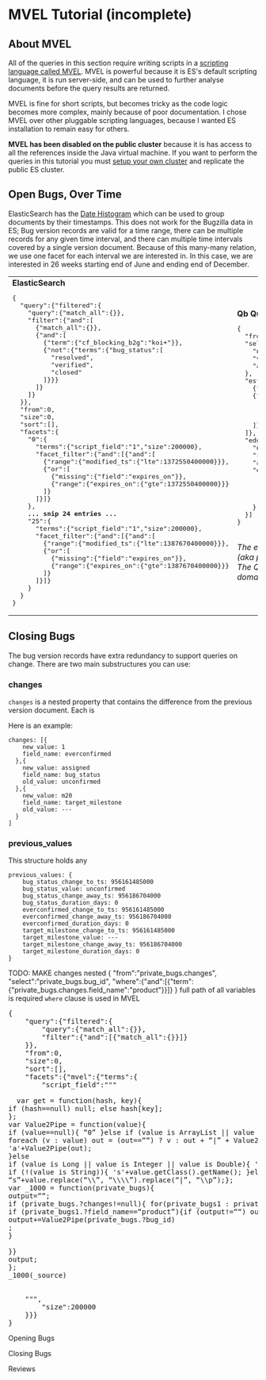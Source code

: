 MVEL Tutorial (incomplete)
=============

About MVEL
----------

All of the queries in this section require writing scripts in a [scripting
language called MVEL](http://mvel.codehaus.org/). MVEL is powerful because it
is ES's default scripting language, it is run server-side, and can be used to
further analyse documents before the query results are returned.

MVEL is fine for short scripts, but becomes tricky as the code logic becomes
more complex, mainly because of poor documentation.  I chose MVEL over other
pluggable scripting languages, because I wanted ES installation to remain easy
for others.

**MVEL has been disabled on the public cluster** because it is has access to
all the references inside the Java virtual machine.  If you want to perform
the queries in this tutorial you must [setup your own cluster](https://github.com/klahnakoski/Bugzilla-ETL/blob/master/docs/Replication.md)
and replicate the public ES cluster.



Open Bugs, Over Time
--------------------

ElasticSearch has the [Date Histogram](http://www.elasticsearch.org/guide/en/elasticsearch/reference/current/search-facets-date-histogram-facet.html)
which can be used to group documents by their timestamps.  This does not work
for the Bugzilla data in ES; Bug version records are valid for a time range,
there can be multiple records for any given time interval, and there can
multiple time intervals covered by a single version document.  Because of this
many-many relation, we use one facet for each interval we are interested in.
In this case, we are interested in 26 weeks starting end of June and ending end of
December.


<table>
<tr>
<td>
<b>ElasticSearch</b><br>
<pre>{
  "query":{"filtered":{
    "query":{"match_all":{}},
    "filter":{"and":[
      {"match_all":{}},
      {"and":[
        {"term":{"cf_blocking_b2g":"koi+"}},
        {"not":{"terms":{"bug_status":[
          "resolved",
          "verified",
          "closed"
        ]}}}
      ]}
    ]}
  }},
  "from":0,
  "size":0,
  "sort":[],
  "facets":{
    "0":{
      "terms":{"script_field":"1","size":200000},
      "facet_filter":{"and":[{"and":[
        {"range":{"modified_ts":{"lte":1372550400000}}},
        {"or":[
          {"missing":{"field":"expires_on"}},
          {"range":{"expires_on":{"gte":1372550400000}}}
        ]}
      ]}]}
    },
    <b>... snip 24 entries ...</b>
    "25":{
      "terms":{"script_field":"1","size":200000},
      "facet_filter":{"and":[{"and":[
        {"range":{"modified_ts":{"lte":1387670400000}}},
        {"or":[
          {"missing":{"field":"expires_on"}},
          {"range":{"expires_on":{"gte":1387670400000}}}
        ]}
      ]}]}
    }
  }
}</pre>
</td>
<td>
<b>Qb Query</b>
<pre>{
  "from":"public_bugs",
  "select":{
    "name":"num_bugs",
    "value":"bug_id",
    "aggregate":"count"
  },
  "esfilter":{"and":[
    {"term":{"cf_blocking_b2g":"koi+"}},
    {"not":{"terms":{"bug_status":[
      "resolved",
      "verified",
      "closed"
    ]}}}
  ]},
  "edges":[{
    "name":"date",
    "range":{"min":"modified_ts","max":"expires_on"},
    "allowNulls":false,
    "domain":{
      "type":"time",
      "min":1372550400000,
      "max":1388275200000,
      "interval":"week"
    }
  }]
}</pre><br>
<i>The edges clause defines how the data is grouped (aka partitioned)
before the aggregate is calculated.  The Qb result will contain data for evey
partition in the domain, even if it is empty.</i>
</td>
</tr>
</table>

Closing Bugs
------------

The bug version records have extra redundancy to support queries on change.
There are two main substructures you can use:

### changes ###

```changes``` is a nested property that contains the difference from the
previous version document.  Each is

Here is an example:

    changes: [{
        new_value: 1
        field_name: everconfirmed
      },{
        new_value: assigned
        field_name: bug_status
        old_value: unconfirmed
      },{
        new_value: m20
        field_name: target_milestone
        old_value: ---
      }
    ]


### previous_values ###

This structure holds any

    previous_values: {
        bug_status_change_to_ts: 956161485000
        bug_status_value: unconfirmed
        bug_status_change_away_ts: 956186704000
        bug_status_duration_days: 0
        everconfirmed_change_to_ts: 956161485000
        everconfirmed_change_away_ts: 956186704000
        everconfirmed_duration_days: 0
        target_milestone_change_to_ts: 956161485000
        target_milestone_value: ---
        target_milestone_change_away_ts: 956186704000
        target_milestone_duration_days: 0
    }





TODO: MAKE changes nested
{
    "from":"private_bugs.changes",
	"select":"private_bugs.bug_id",
	"where":{"and":[{"term":{"private_bugs.changes.field_name":"product"}}]}
}
full path of all variables is required
```where``` clause is used in MVEL

<pre>
{
    "query":{"filtered":{
		"query":{"match_all":{}},
		"filter":{"and":[{"match_all":{}}]}
	}},
	"from":0,
	"size":0,
	"sort":[],
	"facets":{"mvel":{"terms":{
		"script_field":"""

  var get = function(hash, key){
if (hash==null) null; else hash[key];
};
var Value2Pipe = function(value){
if (value==null){ “0” }else if (value is ArrayList || value is org.elasticsearch.common.mvel2.util.FastList){var out = ““;
foreach (v : value) out = (out==““) ? v : out + “|” + Value2Pipe(v);
'a'+Value2Pipe(out);
}else
if (value is Long || value is Integer || value is Double){ 'n'+value; }else
if (!(value is String)){ 's'+value.getClass().getName(); }else
“s”+value.replace(“\\”, “\\\\”).replace(“|”, “\\p”);};
var _1000 = function(private_bugs){
output=““;
if (private_bugs.?changes!=null){ for(private_bugs1 : private_bugs.?changes){
if (private_bugs1.?field_name==“product”){if (output!=““) output+=“|”;
output+=Value2Pipe(private_bugs.?bug_id)
;
}

}}
output;
};
_1000(_source)


    """,
		"size":200000
	}}}
}
</pre>




Opening Bugs

Closing Bugs


Reviews
